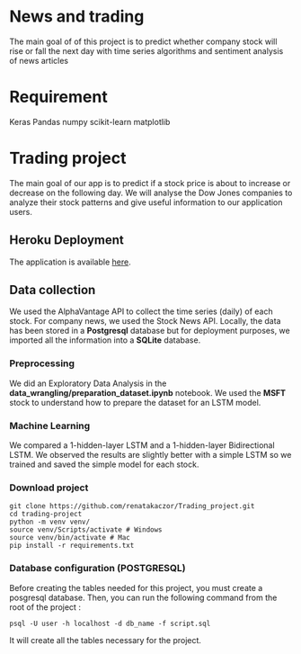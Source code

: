# News and trading
The main goal of of this project is to predict whether company stock will rise or fall the next day with time series algorithms and sentiment analysis of news articles

# Requirement
Keras
Pandas
numpy
scikit-learn
matplotlib

# Trading project

The main goal of our app is to predict if a stock price is about to increase or decrease on the following day. We will analyse the Dow Jones companies to analyze their stock patterns and give useful information to our application users. 

## Heroku Deployment

The application is available [here](https://trading-app-simplon.herokuapp.com/). 


## Data collection 

We used the AlphaVantage API to collect the time series (daily) of each stock. For company news, we used the Stock News API. Locally, the data has been stored in a **Postgresql** database but for deployment purposes, we imported all the information into a **SQLite** database. 

### Preprocessing

We did an Exploratory Data Analysis in the **data_wrangling/preparation_dataset.ipynb** notebook.
We used the **MSFT** stock to understand how to prepare the dataset for an LSTM model.

### Machine Learning

We compared a 1-hidden-layer LSTM and a 1-hidden-layer Bidirectional LSTM. We observed the results are slightly better with a simple LSTM so we trained and saved the simple model for each stock.


### Download project

```shell
git clone https://github.com/renatakaczor/Trading_project.git
cd trading-project
python -m venv venv/
source venv/Scripts/activate # Windows
source venv/bin/activate # Mac
pip install -r requirements.txt
```

### Database configuration (POSTGRESQL)
 
Before creating the tables needed for this project, you must create a posgresql database. Then, you can run the following command from the root of the project : 

```shell
psql -U user -h localhost -d db_name -f script.sql
```

It will create all the tables necessary for the project.

